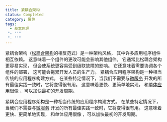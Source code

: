 ```yaml
---
title: 紧耦合架构
status: Completed
category: 属性
tags:
  - 基本原理
 "- ''"
 "- ''"
---
```


紧耦合架构（[松耦合架构](/zh-cn/loosely-coupled-architecture/)的相反范式）是一种架构风格， 其中许多应用程序组件相互依赖。 这意味着一个组件的更改可能会影响其他组件。 它通常比松耦合架构更容易实现， 但会使系统更容易受到级联故障的影响。 它还意味着需要协调各个组件的部署， 这可能会拖累开发人员的生产力。 紧耦合应用程序架构是一种相当传统的应用程序构建方式。 在某些特定情况下，当我们不需要与[微服务](/zh-cn/microservices/) 开发的所有最佳实践一致时，它将变得很有用。 这意味着更快、更简单地实现， 和[单体应用](/zh-cn/monolithic-apps/)很像 ，可以加快最初的开发周期。

紧耦合应用程序架构是一种相当传统的应用程序构建方式。 在某些特定情况下，当我们不需要与[微服务](/monolithic-apps/) 开发的所有最佳实践一致时，它将变得很有用。 这意味着更快、更简单地实现， 和<a>单体应用</a>很像 ，可以加快最初的开发周期。
